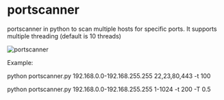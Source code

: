 # portscanner
portscanner in python to scan multiple hosts for specific ports.
It supports multiple threading (default is 10 threads)

![portscanner](https://user-images.githubusercontent.com/121404035/219865746-b3d634e7-47f5-4e8f-a490-244c69cb460c.png)


Example:

python portscanner.py 192.168.0.0-192.168.255.255 22,23,80,443 -t 100

python portscanner.py 192.168.0.0-192.168.255.255 1-1024 -t 200 -T 0.5

